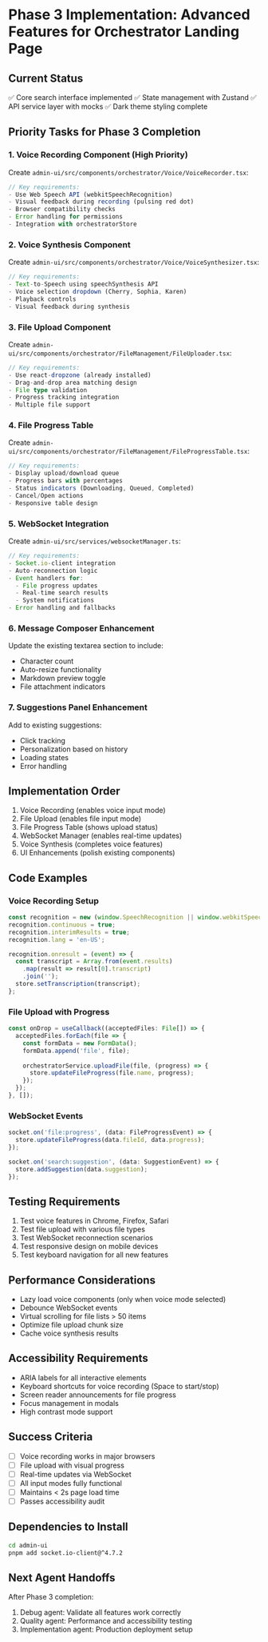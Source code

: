 # Phase 3 Implementation: Advanced Features for Orchestrator Landing Page

## Current Status
✅ Core search interface implemented
✅ State management with Zustand
✅ API service layer with mocks
✅ Dark theme styling complete

## Priority Tasks for Phase 3 Completion

### 1. Voice Recording Component (High Priority)
Create `admin-ui/src/components/orchestrator/Voice/VoiceRecorder.tsx`:

```typescript
// Key requirements:
- Use Web Speech API (webkitSpeechRecognition)
- Visual feedback during recording (pulsing red dot)
- Browser compatibility checks
- Error handling for permissions
- Integration with orchestratorStore
```

### 2. Voice Synthesis Component
Create `admin-ui/src/components/orchestrator/Voice/VoiceSynthesizer.tsx`:

```typescript
// Key requirements:
- Text-to-Speech using speechSynthesis API
- Voice selection dropdown (Cherry, Sophia, Karen)
- Playback controls
- Visual feedback during synthesis
```

### 3. File Upload Component
Create `admin-ui/src/components/orchestrator/FileManagement/FileUploader.tsx`:

```typescript
// Key requirements:
- Use react-dropzone (already installed)
- Drag-and-drop area matching design
- File type validation
- Progress tracking integration
- Multiple file support
```

### 4. File Progress Table
Create `admin-ui/src/components/orchestrator/FileManagement/FileProgressTable.tsx`:

```typescript
// Key requirements:
- Display upload/download queue
- Progress bars with percentages
- Status indicators (Downloading, Queued, Completed)
- Cancel/Open actions
- Responsive table design
```

### 5. WebSocket Integration
Create `admin-ui/src/services/websocketManager.ts`:

```typescript
// Key requirements:
- Socket.io-client integration
- Auto-reconnection logic
- Event handlers for:
  - File progress updates
  - Real-time search results
  - System notifications
- Error handling and fallbacks
```

### 6. Message Composer Enhancement
Update the existing textarea section to include:
- Character count
- Auto-resize functionality
- Markdown preview toggle
- File attachment indicators

### 7. Suggestions Panel Enhancement
Add to existing suggestions:
- Click tracking
- Personalization based on history
- Loading states
- Error handling

## Implementation Order
1. Voice Recording (enables voice input mode)
2. File Upload (enables file input mode)
3. File Progress Table (shows upload status)
4. WebSocket Manager (enables real-time updates)
5. Voice Synthesis (completes voice features)
6. UI Enhancements (polish existing components)

## Code Examples

### Voice Recording Setup
```typescript
const recognition = new (window.SpeechRecognition || window.webkitSpeechRecognition)();
recognition.continuous = true;
recognition.interimResults = true;
recognition.lang = 'en-US';

recognition.onresult = (event) => {
  const transcript = Array.from(event.results)
    .map(result => result[0].transcript)
    .join('');
  store.setTranscription(transcript);
};
```

### File Upload with Progress
```typescript
const onDrop = useCallback((acceptedFiles: File[]) => {
  acceptedFiles.forEach(file => {
    const formData = new FormData();
    formData.append('file', file);
    
    orchestratorService.uploadFile(file, (progress) => {
      store.updateFileProgress(file.name, progress);
    });
  });
}, []);
```

### WebSocket Events
```typescript
socket.on('file:progress', (data: FileProgressEvent) => {
  store.updateFileProgress(data.fileId, data.progress);
});

socket.on('search:suggestion', (data: SuggestionEvent) => {
  store.addSuggestion(data.suggestion);
});
```

## Testing Requirements
1. Test voice features in Chrome, Firefox, Safari
2. Test file upload with various file types
3. Test WebSocket reconnection scenarios
4. Test responsive design on mobile devices
5. Test keyboard navigation for all new features

## Performance Considerations
- Lazy load voice components (only when voice mode selected)
- Debounce WebSocket events
- Virtual scrolling for file lists > 50 items
- Optimize file upload chunk size
- Cache voice synthesis results

## Accessibility Requirements
- ARIA labels for all interactive elements
- Keyboard shortcuts for voice recording (Space to start/stop)
- Screen reader announcements for file progress
- Focus management in modals
- High contrast mode support

## Success Criteria
- [ ] Voice recording works in major browsers
- [ ] File upload with visual progress
- [ ] Real-time updates via WebSocket
- [ ] All input modes fully functional
- [ ] Maintains < 2s page load time
- [ ] Passes accessibility audit

## Dependencies to Install
```bash
cd admin-ui
pnpm add socket.io-client@^4.7.2
```

## Next Agent Handoffs
After Phase 3 completion:
1. Debug agent: Validate all features work correctly
2. Quality agent: Performance and accessibility testing
3. Implementation agent: Production deployment setup